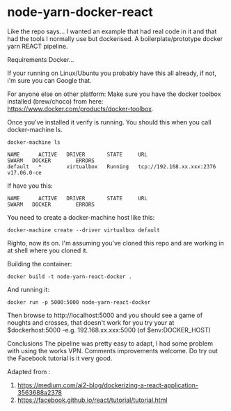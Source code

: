 # node-yarn-docker-react
Like the repo says... I wanted an example that had real code in it and that had the tools I normally use but dockerised. A boilerplate/prototype docker yarn REACT pipeline.

Requirements
Docker...

If your running on Linux/Ubuntu you probably have this all already, if not, i'm sure you can Google that.

For anyone else on other platform:
Make sure you have the docker toolbox installed (brew/choco) from here: https://www.docker.com/products/docker-toolbox.

Once you've installed it verify is running. You should this when you call docker-machine ls.

```
docker-machine ls

NAME      ACTIVE   DRIVER       STATE     URL                         SWARM   DOCKER        ERRORS
default   *        virtualbox   Running   tcp://192.168.xx.xxx:2376           v17.06.0-ce
```
If have you this:
```
NAME      ACTIVE   DRIVER       STATE     URL                         SWARM   DOCKER        ERRORS
```
You need to create a docker-machine host like this:
```
docker-machine create --driver virtualbox default
```

Righto, now its on. I'm assuming you've cloned this repo and are working in at shell where you cloned it.

Building the container:
```
docker build -t node-yarn-react-docker .
```
And running it:
```
docker run -p 5000:5000 node-yarn-react-docker
```

Then browse to http://localhost:5000 and you should see a game of noughts and crosses,
that doesn't work for you try your at $dockerhost:5000 -e.g. 192.168.xx.xxx:5000 (of $env:DOCKER_HOST)

Conclusions
The pipeline was pretty easy to adapt, I had some problem with using the works VPN.
Comments improvements welcome. Do try out the Facebook tutorial is it very good.

Adapted from :
1. https://medium.com/ai2-blog/dockerizing-a-react-application-3563688a2378
2. https://facebook.github.io/react/tutorial/tutorial.html
